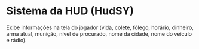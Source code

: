 # Sistema da HUD (HudSY)

Exibe informações na tela do jogador (vida, colete, fôlego, horário, dinheiro, arma atual, munição, nível de procurado, nome da cidade, nome do veículo e rádio).
